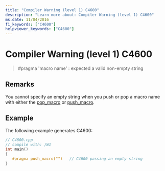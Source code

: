 ```yaml
---
title: "Compiler Warning (level 1) C4600"
description: "Learn more about: Compiler Warning (level 1) C4600"
ms.date: 11/04/2016
f1_keywords: ["C4600"]
helpviewer_keywords: ["C4600"]
---
```

# Compiler Warning (level 1) C4600

> #pragma 'macro name' : expected a valid non-empty string

## Remarks

You cannot specify an empty string when you push or pop a macro name with either the [pop_macro](../../preprocessor/pop-macro.md) or [push_macro](../../preprocessor/push-macro.md).

## Example

The following example generates C4600:

```cpp
// C4600.cpp
// compile with: /W1
int main()
{
   #pragma push_macro("")   // C4600 passing an empty string
}
```
